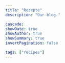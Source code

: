 ```yaml
---
title: "Rezepte"
description: "Our blog."

cascade:
showDate: true
showAuthor: true
showSummary: true
invertPagination: false

tags: ["recipes"]
---
```


